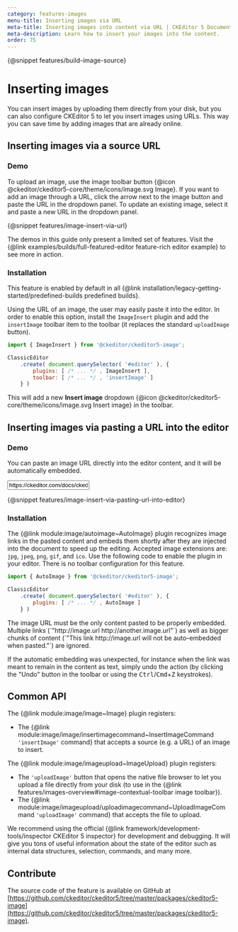 ```yaml
---
category: features-images
menu-title: Inserting images via URL
meta-title: Inserting images into content via URL | CKEditor 5 Documentation
meta-description: Learn how to insert your images into the content.
order: 75
---
```

{@snippet features/build-image-source}

# Inserting images

You can insert images by uploading them directly from your disk, but you can also configure CKEditor&nbsp;5 to let you insert images using URLs. This way you can save time by adding images that are already online.

## Inserting images via a source URL

### Demo

To upload an image, use the image toolbar button {@icon @ckeditor/ckeditor5-core/theme/icons/image.svg Image}. If you want to add an image through a URL, click the arrow next to the image button and paste the URL in the dropdown panel. To update an existing image, select it and paste a new URL in the dropdown panel.

{@snippet features/image-insert-via-url}

<info-box info>
	The demos in this guide only present a limited set of features. Visit the {@link examples/builds/full-featured-editor feature-rich editor example} to see more in action.
</info-box>

### Installation

<info-box>
	This feature is enabled by default in all {@link installation/legacy-getting-started/predefined-builds predefined builds}.
</info-box>

Using the URL of an image, the user may easily paste it into the editor. In order to enable this option, install the `ImageInsert` plugin and add the `insertImage` toolbar item to the toolbar (it replaces the standard `uploadImage` button).

```js
import { ImageInsert } from '@ckeditor/ckeditor5-image';

ClassicEditor
	.create( document.querySelector( '#editor' ), {
		plugins: [ /* ... */ , ImageInsert ],
		toolbar: [ /* ... */ , 'insertImage' ]
	} )
```

This will add a new **Insert image** dropdown {@icon @ckeditor/ckeditor5-core/theme/icons/image.svg Insert image} in the toolbar.

## Inserting images via pasting a URL into the editor

### Demo

You can paste an image URL directly into the editor content, and it will be automatically embedded.

<input class="example-input" type="text" value="https://ckeditor.com/docs/ckeditor5/latest/assets/img/malta.jpg">

{@snippet features/image-insert-via-pasting-url-into-editor}

### Installation

The {@link module:image/autoimage~AutoImage} plugin recognizes image links in the pasted content and embeds them shortly after they are injected into the document to speed up the editing. Accepted image extensions are: `jpg`, `jpeg`, `png`, `gif`, and `ico`. Use the following code to enable the plugin in your editor. There is no toolbar configuration for this feature.

```js
import { AutoImage } from '@ckeditor/ckeditor5-image';

ClassicEditor
	.create( document.querySelector( '#editor' ), {
		plugins: [ /* ... */ , AutoImage ]
	} )
```

<info-box>
	The image URL must be the only content pasted to be properly embedded. Multiple links (`"http://image.url http://another.image.url"`) as well as bigger chunks of content (`"This link http://image.url will not be auto–embedded when pasted."`) are ignored.
</info-box>

If the automatic embedding was unexpected, for instance when the link was meant to remain in the content as text, simply undo the action (by clicking the "Undo" button in the toolbar or using the <kbd>Ctrl</kbd>/<kbd>Cmd</kbd>+<kbd>Z</kbd> keystrokes).

## Common API

The {@link module:image/image~Image} plugin registers:

* The {@link module:image/image/insertimagecommand~InsertImageCommand `'insertImage'` command} that accepts a source (e.g. a URL) of an image to insert.

The {@link module:image/imageupload~ImageUpload} plugin registers:

* The `'uploadImage'` button that opens the native file browser to let you upload a file directly from your disk (to use in the {@link features/images-overview#image-contextual-toolbar image toolbar}).
* The {@link module:image/imageupload/uploadimagecommand~UploadImageCommand `'uploadImage'` command} that accepts the file to upload.

<info-box>
	We recommend using the official {@link framework/development-tools/inspector CKEditor&nbsp;5 inspector} for development and debugging. It will give you tons of useful information about the state of the editor such as internal data structures, selection, commands, and many more.
</info-box>

## Contribute

The source code of the feature is available on GitHub at [https://github.com/ckeditor/ckeditor5/tree/master/packages/ckeditor5-image](https://github.com/ckeditor/ckeditor5/tree/master/packages/ckeditor5-image).
